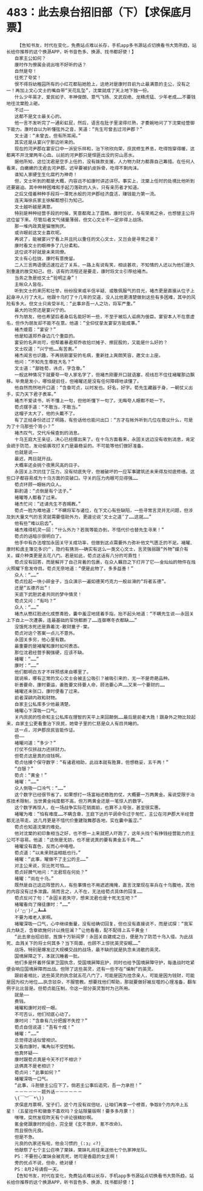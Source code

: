 # 483：此去泉台招旧部（下）【求保底月票】
        【告知书友，时代在变化，免费站点难以长存，手机app多书源站点切换看书大势所趋，站长给你推荐的这个换源APP，听书音色多、换源、找书都好使！】
       自家主公如何？
       康时作为僚属会说出啥不好听的话？
       自然是夸！
       往死了夸奖！
       恨不得将幼稚园所有的小红花都贴她脸上，这绝对是康时目前为止最满意的主公，没有之一！再加上文心文士的嘴自带“天花乱坠”，沈棠就成了天上地下独一份。
       什么少年英才、爱民如子、丰神俊朗、意气飞扬、文武双绝、龙精虎猛、少年老成……不要钱地往沈棠脸上砸。
       不过——
       这都不是文士最关心的。
       他一言不发听完了一通彩虹屁，然后，语言在肚子里滚得烂熟，才委婉地问了下沈棠经营御下能力。康时自以为听懂弦外之音，笑道：“先生可曾去过河尹郡？”
       文士道：“未曾去，但有所耳闻。”
       其实还是从宴兴宁那边听来的。
       现在的河尹郡在宴安口中一派安乐祥和，治下欣欣向荣，庶民修生养息，吃得饱穿得暖，这都离不开沈棠两年心血。以前的河尹郡只是悍匪出没的穷山恶水。
       据他所知，这位沈君是空手上任的，没有拨款支援，人力物力财力都靠自己筹措。在任何人看来，白嫩嫩的沈君去河尹郡，迟早要被扒皮拆骨，吃得不剩肉沫。
       谁知人家硬生生化腐朽为神奇！
       但，文士听到的都是大概，内容远不如康时讲述详尽。事实上，沈棠上任时的处境比他听到还要窘迫。其中种种困难和手起刀落砍的人头，只有亲历者才知道。
       之后又借着种种手段将一潭死水般的河尹郡经济盘活，赚钱能力第一流。
       连天海徐氏家主徐解都想引为知己。
       文士越听越是满意。
       特别是种种经营手段的时候，笑意都爬上了眉梢。康时见状，与有荣焉之余，也想替主公将这位留下来。尽管后者文气储量薄弱，但文心文士不一定非得上战场。
       那一堆内政真是猫憎狗厌。
       或许眼前这文士喜欢呢。
       再说了，能被宴兴宁看上并且托以重任的文心文士，又岂会是寻常之辈？
       康时看文士的眼神多了几分柔和。
       这位说不好就是未来同僚。
       文士有心拉拢，康时有意挽留。
       二人三言两语便迅速拉近了关系，一路上有说有笑，相谈甚欢，不知情的人还以为他们是久别重逢的故交知己。但，该有的流程还是要走，康时将文士引荐给褚杰。
       当务之急是给文士“验明正身”！
       主帐众人皆在。
       听到文士的来历和壮举，纷纷投来或半信半疑、或敬佩服气的目光，褚杰更是直接从位子上起身冲人行了大礼。他跟十乌打了十几年的交道，没人比他更清楚做到这些有多困难，其中的风险有多大。但文士只肯受半礼：“此事非吾一人之功，将军严重。”
       最大的功劳还是宴兴宁的。
       作为朋友，他也希望后者身后名能好听一些，不至于被后人诟病为佞臣。宴安本人不在意虚名，但作为朋友却不能不在意。他道：“全仰仗挚友宴安方能成事。”
       褚杰蹙眉：“宴安？”
       他是知道郑乔身边几个重臣的。
       宴安的名声尚可，但帮着暴君郑乔收拾烂摊子、擦屁股的，又能是什么好的？
       文士叹道：“兴宁他……有苦衷。”
       褚杰闻言也识趣，不再挑剔宴安的毛病，重新挂上爽朗笑容，邀文士上座。
       他问：“不知先生尊姓大名？”
       文士道：“鄙姓荀，讳贞，字含章。”
       一般这种情况下就要夸一夸人家名字了，但褚杰刚要开口就语塞，视线忍不住往褚曜那边飘移。毕竟是发小，哪怕是前任，但褚曜还是没有任何障碍地读懂了。
       他自然而然地开口道：“含章可贞，以时发也。好名，好字。荀先生藏器于身，一朝仗义出手，实乃天下君子表率。”
       褚杰不爱读书，听不懂上一句，但他听懂下一句了。无晦夸人眼都不眨一下。
       荀贞摆手道：“不敢当，不敢当。”
       这帽子太大了，他的头戴不了。
       有了正经身份还过了明路，有些话他也能问出口：“方才在帐外听到几位在商议什么，可是为了十乌那些个宵小？”
       褚杰叹气，交代斥候查到的消息。
       十乌王庭大王亲征，决心已经摆出来了。在十乌方面看来，永固关这边没有收到消息，肯定会疏于防范，发动偷袭攻打关门是最稳妥的。不可能等他们做好准备。
       也就是说——
       最迟，两日就开战。
       大概率还会挑个夜黑风高的日子。
       永固关上次抗住了压力，没有彻底失守，但被破坏的一应军事建筑还未来得及彻底修缮。这些口子都容易成为十乌方面的突破口。守关的压力肉眼可见得强……
       荀贞环顾一眼帐内众人。
       斟酌道：“贞倒是有个法子。”
       褚曜等人都看了过来。
       褚杰忙问：“还请先生不吝赐教。”
       荀贞一脸为难地道：“不瞒将军与诸位，在下文心有些缺陷，一些寻常言灵并无问题，但涉及到大量文气的言灵就需要借助外力，更遑论说‘文士之道’了……这就……”
       他有些“难以启齿”。
       褚杰难得机灵一回：“什么外力？若我等能办到，不惜代价也替先生寻来！”
       荀贞的话暗示很明白了。
       他手中有办法增加永固关守关成功率，但做到这点需要外力弥补他文气匮乏的不足。褚曜、康时和虞主簿见多识广，隐约有猜测——确实有这么一类文心文士，言灵强弱跟“外物”媒介有关。媒介种类更是五花八门。若是如此，荀贞这话有八分的可靠性！
       荀贞没有回答，而是解开了自己背着的包裹，在众人瞩目之下打开了它——金灿灿的物件在烛火照耀下愈发夺目。荀贞无奈地道：“便是此物了，多多益善！”
       众人：“……”
       荀贞捡起一块小碎金子，当众演示一遍如德芙巧克力一般丝滑的“将者五德”。
       还是“五德齐出”！
       天底下武胆武者共同的梦中情灵！
       荀贞又问：“有吗？”
       众人：“……”
       褚杰从憋红脸进化成憋青脸，囊中羞涩地搓着手指，抬不起头地道：“不瞒先生说——永固关上下自上一次遭袭，连最基础的军饷都断了……连御寒冬衣都缺……”
       没饿死冻死还是靠着沈·散财童子·棠。
       荀贞对这个答案一点儿不意外。
       永固关多穷，他心里有数。
       最重要的是褚曜和康时如何表态。
       那位沈君经营手腕强硬，应该不缺。
       褚曜：“……”
       康时：“……”
       他们都明白方才不祥预感来自哪里了。
       就说嘛，哪有正常的文心文士会被主公吸引？被吸引来的，无一不是奇葩品种。
       祈善要命，康时要运，姜胜要文砖要人命，顾池要心声……又来一个要财的……
       褚曜还未张口，康时便看了过来。
       前者深耕内政和财物。
       自家主公私库多少他最清楚。
       褚曜心下深吸一口气。
       关内庶民的性命和主公私库在理智的天平上来回颠倒……最后是前者大胜！跟身外之物比较起来，自家主公更看重治下庶民，她骨子里的仁慈是众人有目共睹的。
       这一点，河尹郡庶民皆能作证。
       但——
       褚曜问道：“多少？”
       打仗不仅拼战力还拼财力。
       但荀贞这是真的烧钱啊。
       荀贞估摸个保守数字：“有诸君相助，此战本就有胜算，但想稳妥，五千两！”
       “白银？”
       荀贞：“黄金！”
       褚曜：“……”
       众人倒吸一口冷气：“……”
       这个数字已经很节省了。如果想打一场富裕还稳胜的仗，大概要一万两黄金。虽说受限于冶炼技术限制，当世黄金纯度都不高，但万两黄金还是一笔惊人的数字。
       这个数字再惊人，在一场战争实际花销面前，也算不上夸张，甚至很实惠。
       褚曜为难：“怕有难度……不瞒含章，王庭下达的平调命令过于匆忙，主公在河尹郡大半经营都无法带走。这几月更是不惜代价重建陇舞郡各地，实在囊中羞涩。”
       荀贞也知道沈棠的难处。
       他对沈棠的初印象相当之好，也不想一上来就把人吓跑了，这年头找个有挣钱经营能力的主公可不容易。他道：“这倒是无妨，也不是说真的要有黄金五千两……”
       褚曜没有喜色，反而心中咯噔。
       荀贞道：“以未来财运相抵也行。”
       褚曜：“此事，曜做不了主公的主……”
       对主公来说，穷比死可怕……
       荀贞好脾气地问：“沈君现在何处？”
       褚曜：“尚在十乌。”
       既然是自己这边阵营的人，有些事情也不用遮遮掩掩，直言沈棠现在率兵在十乌腹地，其他的内容没有过多泄露。简而言之，人不在，无法给荀贞具体的回复……
       荀贞反问了句：“永固关若失守，想来沈君也是十死无生吧？”
       褚曜看向了赌徒康时：“……”
       (╯‵□′)╯︵┻━┻
       不要为难老人家啊。
       褚曜深吸一口气，心中继续衡量，没有给确切回复，但也没有直接说不，而是试探：“我军兵力缺乏，含章欲施何计以挽狂澜？”让他看看，配不配得上五千黄金！
       “此去泉台招旧部，旌旗十万斩阎罗！永固关自建成之日，便是为了防范十乌入侵。为此战死、血溅关下的将士何其多？当下局面，也顾不上惊扰英灵安眠……”
       战场，特别是爆发过大规模交战的战场，最不缺的就是执念未消散的英灵。
       国境屏障之下，本就沉睡着一批。
       他们多是怀着怀保家卫国执念，受国境屏障庇护，同时也给予国境屏障守护，每逢战时吃紧便会响应国境屏障而出战。但除了这些英灵，还有一些不在“编制”的英灵。
       跟前者相比，这些英灵的执念就五花八门了，可能是因为挂念亲人，可能是因为钱财，可能是因为权力地位……执念驳杂，不服管教。想要找他们帮助，那就要做好被反噬的心理准备，翻车例子比比皆是。但荀贞能压制，令这一部分英灵暂时为己所用。
       就是——
       费钱。
       褚曜和康时对视一眼。
       不可否认，他们彻底心动了。
       康时问：“含章有几分把握不失控？”
       荀贞自信说道：“吾有十成！”
       褚曜：“……”
       总觉得这话似曾相识。
       又看向康时，嘴角似不受控制。
       他真怀疑——
       康时跟荀贞真是今天不打不相识？
       这俩真不是老相识？
       荀贞问：“此事如何？”
       褚曜深吸一口气。
       “此事，斗胆替主公应下了。倘若主公事后追究，吾一力承担！”
       －－－－－－题外话－－－－－－
       \(￣︶￣*\))
       求保底月票啊，宝子们，这个月没有双倍哒，让咱们再拿一个榜首，争取8个月内冲上五星！（五星挂件和徽章不喜欢吗？全站限量版啊！要多多月票！）
       嘿嘿，突然发现昨天有个评论很精妙啊。
       氪金佬跟康时的组合，完全是《玄不救非，氪不改命》。
       而且很伤元良。
       但是不急。
       元良的仇家还有啦，他会习惯的_(:з」∠?)_
       他献祭了七个主公召唤了棠妹，棠妹礼尚往来送他七个仇家神龙队。
       PS：不要担心棠妹会被克死，她可是香菇的女主啊！
       旁的优点不说，但命，绝对硬！
       PS：8月2号请假一天。
       【告知书友，时代在变化，免费站点难以长存，手机app多书源站点切换看书大势所趋，站长给你推荐的这个换源APP，听书音色多、换源、找书都好使！】